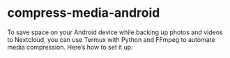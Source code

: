 # compress-media-android
To save space on your Android device while backing up photos and videos to Nextcloud, you can use Termux with Python and FFmpeg to automate media compression. Here’s how to set it up:
